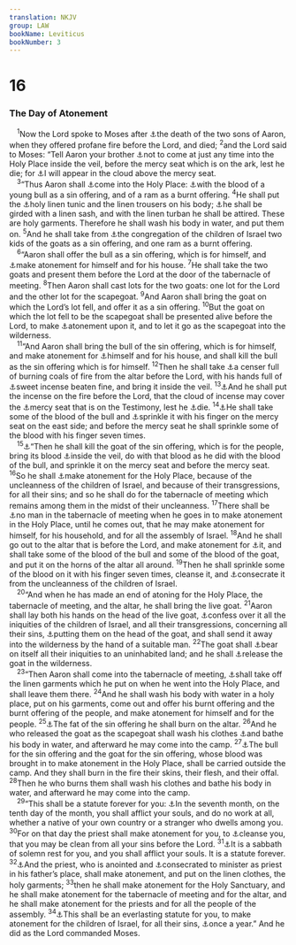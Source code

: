 ```yaml
---
translation: NKJV
group: LAW
bookName: Leviticus 
bookNumber: 3
---
```


<div class="title"><h1>16</h1><h3>The Day of Atonement</h3></div>
<span class="verse le_16_1"> <sup>1</sup>Now the Lord spoke to Moses after <a data-toggle="tooltip" data-placement="bottom" title="Lev. 10:1, 2; 2 Sam. 6:6–8">⚓</a>the death of the two sons of Aaron, when they offered profane fire before the Lord, and died; </span>
<span class="verse le_16_2"><sup>2</sup>and the Lord said to Moses: “Tell Aaron your brother <a data-toggle="tooltip" data-placement="bottom" title="Ex. 30:10; Lev. 16:34; 23:27; (Heb. 6:19; 9:7, 8, 12; 10:19)">⚓</a>not to come at just any time into the Holy Place inside the veil, before the mercy seat which is on the ark, lest he die; for <a data-toggle="tooltip" data-placement="bottom" title="Ex. 25:21, 22; 40:34; 1 Kin. 8:10–12">⚓</a>I will appear in the cloud above the mercy seat.<br/></span>
<span class="verse le_16_3"> <sup>3</sup>“Thus Aaron shall <a data-toggle="tooltip" data-placement="bottom" title="Lev. 4:1–12; 16:6; (Heb. 9:7, 12, 24, 25)">⚓</a>come into the Holy Place: <a data-toggle="tooltip" data-placement="bottom" title="Lev. 4:3">⚓</a>with the blood of a young bull as a sin offering, and of a ram as a burnt offering. </span>
<span class="verse le_16_4"><sup>4</sup>He shall put the <a data-toggle="tooltip" data-placement="bottom" title="Ex. 28:39, 42, 43; Lev. 6:10; Ezek. 44:17, 18">⚓</a>holy linen tunic and the linen trousers on his body; <a data-toggle="tooltip" data-placement="bottom" title="Ex. 30:20; Lev. 8:6, 7">⚓</a>he shall be girded with a linen sash, and with the linen turban he shall be attired. These are holy garments. Therefore he shall wash his body in water, and put them on. </span>
<span class="verse le_16_5"><sup>5</sup>And he shall take from <a data-toggle="tooltip" data-placement="bottom" title="Lev. 4:14; Num. 29:11; 2 Chr. 29:21; Ezra 6:17; Ezek. 45:22, 23">⚓</a>the congregation of the children of Israel two kids of the goats as a sin offering, and one ram as a burnt offering.<br/></span>
<span class="verse le_16_6"> <sup>6</sup>“Aaron shall offer the bull as a sin offering, which is for himself, and <a data-toggle="tooltip" data-placement="bottom" title="Lev. 9:7; (Heb. 5:3; 7:27, 28; 9:7)">⚓</a>make atonement for himself and for his house. </span>
<span class="verse le_16_7"><sup>7</sup>He shall take the two goats and present them before the Lord at the door of the tabernacle of meeting. </span>
<span class="verse le_16_8"><sup>8</sup>Then Aaron shall cast lots for the two goats: one lot for the Lord and the other lot for the scapegoat. </span>
<span class="verse le_16_9"><sup>9</sup>And Aaron shall bring the goat on which the Lord’s lot fell, and offer it as a sin offering. </span>
<span class="verse le_16_10"><sup>10</sup>But the goat on which the lot fell to be the scapegoat shall be presented alive before the Lord, to make <a data-toggle="tooltip" data-placement="bottom" title="(Is. 53:5, 6; Rom. 3:25; Heb. 7:27; 9:23, 24; 1 John 2:2)">⚓</a>atonement upon it, and to let it go as the scapegoat into the wilderness.<br/></span>
<span class="verse le_16_11"> <sup>11</sup>“And Aaron shall bring the bull of the sin offering, which is for himself, and make atonement for <a data-toggle="tooltip" data-placement="bottom" title="(Heb. 7:27; 9:7)">⚓</a>himself and for his house, and shall kill the bull as the sin offering which is for himself. </span>
<span class="verse le_16_12"><sup>12</sup>Then he shall take <a data-toggle="tooltip" data-placement="bottom" title="Lev. 10:1; Num. 16:7, 18; Is. 6:6, 7; Rev. 8:5">⚓</a>a censer full of burning coals of fire from the altar before the Lord, with his hands full of <a data-toggle="tooltip" data-placement="bottom" title="Ex. 30:34–38">⚓</a>sweet incense beaten fine, and bring it inside the veil. </span>
<span class="verse le_16_13"><sup>13</sup><a data-toggle="tooltip" data-placement="bottom" title="Ex. 30:7, 8; Num. 16:7, 18, 46">⚓</a>And he shall put the incense on the fire before the Lord, that the cloud of incense may cover the <a data-toggle="tooltip" data-placement="bottom" title="Ex. 25:21">⚓</a>mercy seat that is on the Testimony, lest he <a data-toggle="tooltip" data-placement="bottom" title="Ex. 28:43; Lev. 22:9; Num. 4:15, 20">⚓</a>die. </span>
<span class="verse le_16_14"><sup>14</sup><a data-toggle="tooltip" data-placement="bottom" title="Lev. 4:5; (Heb. 9:25; 10:4)">⚓</a>He shall take some of the blood of the bull and <a data-toggle="tooltip" data-placement="bottom" title="Lev. 4:6, 17">⚓</a>sprinkle it with his finger on the mercy seat on the east side; and before the mercy seat he shall sprinkle some of the blood with his finger seven times.<br/></span>
<span class="verse le_16_15"> <sup>15</sup><a data-toggle="tooltip" data-placement="bottom" title="(Heb. 2:17)">⚓</a>“Then he shall kill the goat of the sin offering, which is for the people, bring its blood <a data-toggle="tooltip" data-placement="bottom" title="(Heb. 6:19; 7:27; 9:3, 7, 12)">⚓</a>inside the veil, do with that blood as he did with the blood of the bull, and sprinkle it on the mercy seat and before the mercy seat. </span>
<span class="verse le_16_16"><sup>16</sup>So he shall <a data-toggle="tooltip" data-placement="bottom" title="Ex. 29:36; 30:10; Ezek. 45:18; (Heb. 9:22–24)">⚓</a>make atonement for the Holy Place, because of the uncleanness of the children of Israel, and because of their transgressions, for all their sins; and so he shall do for the tabernacle of meeting which remains among them in the midst of their uncleanness. </span>
<span class="verse le_16_17"><sup>17</sup>There shall be <a data-toggle="tooltip" data-placement="bottom" title="Ex. 34:3; Luke 1:10">⚓</a>no man in the tabernacle of meeting when he goes in to make atonement in the Holy Place, until he comes out, that he may make atonement for himself, for his household, and for all the assembly of Israel. </span>
<span class="verse le_16_18"><sup>18</sup>And he shall go out to the altar that is before the Lord, and make atonement for <a data-toggle="tooltip" data-placement="bottom" title="Ex. 29:36">⚓</a>it, and shall take some of the blood of the bull and some of the blood of the goat, and put it on the horns of the altar all around. </span>
<span class="verse le_16_19"><sup>19</sup>Then he shall sprinkle some of the blood on it with his finger seven times, cleanse it, and <a data-toggle="tooltip" data-placement="bottom" title="Lev. 16:14; Ezek. 43:20">⚓</a>consecrate it from the uncleanness of the children of Israel.<br/></span>
<span class="verse le_16_20"> <sup>20</sup>“And when he has made an end of atoning for the Holy Place, the tabernacle of meeting, and the altar, he shall bring the live goat. </span>
<span class="verse le_16_21"><sup>21</sup>Aaron shall lay both his hands on the head of the live goat, <a data-toggle="tooltip" data-placement="bottom" title="Lev. 5:5; 26:40">⚓</a>confess over it all the iniquities of the children of Israel, and all their transgressions, concerning all their sins, <a data-toggle="tooltip" data-placement="bottom" title="(Is. 53:6)">⚓</a>putting them on the head of the goat, and shall send it away into the wilderness by the hand of a suitable man. </span>
<span class="verse le_16_22"><sup>22</sup>The goat shall <a data-toggle="tooltip" data-placement="bottom" title="Lev. 8:14; (Is. 53:6, 11, 12; John 1:29; Heb. 9:28; 1 Pet. 2:24)">⚓</a>bear on itself all their iniquities to an uninhabited land; and he shall <a data-toggle="tooltip" data-placement="bottom" title="Lev. 14:7">⚓</a>release the goat in the wilderness.<br/></span>
<span class="verse le_16_23"> <sup>23</sup>“Then Aaron shall come into the tabernacle of meeting, <a data-toggle="tooltip" data-placement="bottom" title="Lev. 6:11; 16:4; Ezek. 42:14; 44:19">⚓</a>shall take off the linen garments which he put on when he went into the Holy Place, and shall leave them there. </span>
<span class="verse le_16_24"><sup>24</sup>And he shall wash his body with water in a holy place, put on his garments, come out and offer his burnt offering and the burnt offering of the people, and make atonement for himself and for the people. </span>
<span class="verse le_16_25"><sup>25</sup><a data-toggle="tooltip" data-placement="bottom" title="Lev. 1:8; 4:10">⚓</a>The fat of the sin offering he shall burn on the altar. </span>
<span class="verse le_16_26"><sup>26</sup>And he who released the goat as the scapegoat shall wash his clothes <a data-toggle="tooltip" data-placement="bottom" title="Lev. 15:5">⚓</a>and bathe his body in water, and afterward he may come into the camp. </span>
<span class="verse le_16_27"><sup>27</sup><a data-toggle="tooltip" data-placement="bottom" title="Lev. 4:12, 21; 6:30; Heb. 13:11">⚓</a>The bull for the sin offering and the goat for the sin offering, whose blood was brought in to make atonement in the Holy Place, shall be carried outside the camp. And they shall burn in the fire their skins, their flesh, and their offal. </span>
<span class="verse le_16_28"><sup>28</sup>Then he who burns them shall wash his clothes and bathe his body in water, and afterward he may come into the camp.<br/></span>
<span class="verse le_16_29"> <sup>29</sup>“This shall be a statute forever for you: <a data-toggle="tooltip" data-placement="bottom" title="Ex. 30:10; Lev. 23:27–32; Num. 29:7">⚓</a>In the seventh month, on the tenth day of the month, you shall afflict your souls, and do no work at all, whether a native of your own country or a stranger who dwells among you. </span>
<span class="verse le_16_30"><sup>30</sup>For on that day the priest shall make atonement for you, to <a data-toggle="tooltip" data-placement="bottom" title="Ps. 51:2; Jer. 33:8; (Eph. 5:26; Heb. 9:13, 14; 1 John 1:7, 9)">⚓</a>cleanse you, that you may be clean from all your sins before the Lord. </span>
<span class="verse le_16_31"><sup>31</sup><a data-toggle="tooltip" data-placement="bottom" title="Lev. 23:27, 32; Ezra 8:21; Is. 58:3, 5; Dan. 10:12">⚓</a>It is a sabbath of solemn rest for you, and you shall afflict your souls. It is a statute forever. </span>
<span class="verse le_16_32"><sup>32</sup><a data-toggle="tooltip" data-placement="bottom" title="Lev. 4:3, 5, 16; 21:10">⚓</a>And the priest, who is anointed and <a data-toggle="tooltip" data-placement="bottom" title="Ex. 29:29, 30; Num. 20:26, 28">⚓</a>consecrated to minister as priest in his father’s place, shall make atonement, and put on the linen clothes, the holy garments; </span>
<span class="verse le_16_33"><sup>33</sup>then he shall make atonement for the Holy Sanctuary, and he shall make atonement for the tabernacle of meeting and for the altar, and he shall make atonement for the priests and for all the people of the assembly. </span>
<span class="verse le_16_34"><sup>34</sup><a data-toggle="tooltip" data-placement="bottom" title="Lev. 23:31; Num. 29:7">⚓</a>This shall be an everlasting statute for you, to make atonement for the children of Israel, for all their sins, <a data-toggle="tooltip" data-placement="bottom" title="Ex. 30:10; (Heb. 9:7, 25, 28)">⚓</a>once a year.” And he did as the Lord commanded Moses.<br/></span>
